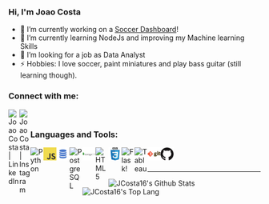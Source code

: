 ### Hi, I'm Joao Costa 

- 👷 I’m currently working on a [Soccer Dashboard](https://jcosta16.github.io/soccer/)!
- 🔧 I’m currently learning NodeJs and improving my Machine learning Skills
- 💼 I’m looking for a job as Data Analyst
- ⚡ Hobbies: I love soccer, paint miniatures and play bass guitar (still learning though).

### Connect with me:

[<img align="left" alt="Joao Costa | LinkedIn" width="22px" src="https://cdn.jsdelivr.net/npm/simple-icons@v3/icons/linkedin.svg" />](https://www.linkedin.com/in/joao-costa-919535193/)
[<img align="left" alt="Joao Costa | Instagram" width="22px" src="https://cdn.jsdelivr.net/npm/simple-icons@v3/icons/instagram.svg" />](https://www.instagram.com/joaojim/)
<br />

### Languages and Tools:

<img align="left" alt="Python" width="26px" src="https://upload.wikimedia.org/wikipedia/commons/c/c3/Python-logo-notext.svg" />
<img align="left" alt="JavaScript" width="26px" src="https://raw.githubusercontent.com/github/explore/80688e429a7d4ef2fca1e82350fe8e3517d3494d/topics/javascript/javascript.png" />
<img align="left" alt="SQL" width="26px" src="https://raw.githubusercontent.com/github/explore/80688e429a7d4ef2fca1e82350fe8e3517d3494d/topics/sql/sql.png" />
<img align="left" alt="PostgreSQL" width="26px" src="https://www.postgresql.org/media/img/about/press/elephant.png" />
<img align="left" alt="MongoDB" width="26px" src="https://raw.githubusercontent.com/github/explore/80688e429a7d4ef2fca1e82350fe8e3517d3494d/topics/mongodb/mongodb.png" />
<img align="left" alt="HTML5" width="26px" src="https://www.w3.org/html/logo/downloads/HTML5_Logo.svg" />
<img align="left" alt="CSS3" width="26px" src="https://raw.githubusercontent.com/github/explore/80688e429a7d4ef2fca1e82350fe8e3517d3494d/topics/css/css.png" />
<img align="left" alt="Flask!" width="26px" src="https://w7.pngwing.com/pngs/166/342/png-transparent-flask-python-bottle-web-framework-web-application-flask-white-monochrome-shoe.png" />
<img align="left" alt="Tableau" width="26px" src="https://cdn.worldvectorlogo.com/logos/tableau-software.svg" />
<img align="left" alt="Git" width="26px" src="https://raw.githubusercontent.com/github/explore/80688e429a7d4ef2fca1e82350fe8e3517d3494d/topics/git/git.png" />
<img align="left" alt="GitHub" width="26px" src="https://raw.githubusercontent.com/github/explore/78df643247d429f6cc873026c0622819ad797942/topics/github/github.png" />

<br />
<br />

---


<img align="left" alt="JCosta16's Github Stats" src="https://github-readme-stats.vercel.app/api?username=JCosta16&show_icons=true&theme=vue&hide_border=true" />

<img align="left" alt="JCosta16's Top Lang" src="https://github-readme-stats.vercel.app/api/top-langs/?username=JCosta16&layout=compact" />

